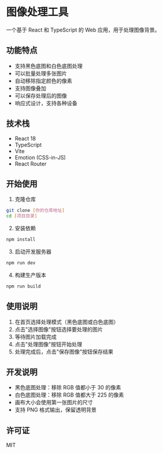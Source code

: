 # 图像处理工具

一个基于 React 和 TypeScript 的 Web 应用，用于处理图像背景。

## 功能特点

- 支持黑色底图和白色底图处理
- 可以批量处理多张图片
- 自动移除指定颜色的像素
- 支持图像叠加
- 可以保存处理后的图像
- 响应式设计，支持各种设备

## 技术栈

- React 18
- TypeScript
- Vite
- Emotion (CSS-in-JS)
- React Router

## 开始使用

1. 克隆仓库
```bash
git clone [你的仓库地址]
cd [项目目录]
```

2. 安装依赖
```bash
npm install
```

3. 启动开发服务器
```bash
npm run dev
```

4. 构建生产版本
```bash
npm run build
```

## 使用说明

1. 在首页选择处理模式（黑色底图或白色底图）
2. 点击"选择图像"按钮选择要处理的图片
3. 等待图片加载完成
4. 点击"处理图像"按钮开始处理
5. 处理完成后，点击"保存图像"按钮保存结果

## 开发说明

- 黑色底图处理：移除 RGB 值都小于 30 的像素
- 白色底图处理：移除 RGB 值都大于 225 的像素
- 画布大小会使用第一张图片的尺寸
- 支持 PNG 格式输出，保留透明背景

## 许可证

MIT
